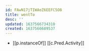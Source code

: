 ```yaml
---
id: FAwN17jTIWAeZ6EEFC5O8
title: wentTo
desc: ''
updated: 1637566734310
created: 1637566689537
---
```



- [[p.instanceOf]] [[c.Pred.Activity]]
